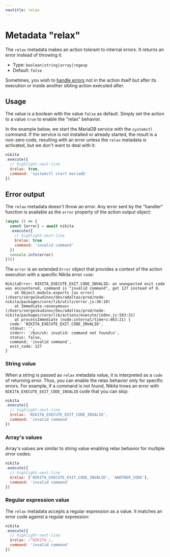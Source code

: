 ```yaml
---
navtitle: relax
---
```


# Metadata "relax"

The `relax` metadata makes an action tolerant to internal errors. It returns an error instead of throwing it.

* Type: `boolean|string|array|regexp`
* Default: `false`

Sometimes, you wish to [handle errors](/current/usages/error) not in the action itself but after its execution or inside another sibling action executed after.

## Usage

The value is a boolean with the value `false` as default. Simply set the action to a value `true` to enable the "relax" behavior.

In the example below, we start the MariaDB service with the `systemctl` command. If the service is not installed or already started, the result is a non-zero code, resulting with an error unless the `relax` metadata is activated, but we don't want to deal with it:

```js
nikita
.execute({
  // highlight-next-line
  $relax: true,
  command: 'systemctl start mariadb'
})
```

## Error output

The `relax` metadata doesn't throw an error. Any error sent by the "handler" function is available as the `error` property of the action output object:

```js
(async () => {
  const {error} = await nikita
  .execute({
    // highlight-next-line
    $relax: true
    command: 'invalid command'
  })
  console.info(error)
})()
```

The `error` is an extended `Error` object that provides a context of the action execution with a specific Nikita error `code`:

```
NikitaError: NIKITA_EXECUTE_EXIT_CODE_INVALID: an unexpected exit code was encountered, command is "invalid command", got 127 instead of 0.
    at Object.module.exports [as error] (/Users/sergeikudinov/dev/adaltas/prod/node-nikita/packages/core/lib/utils/error.js:36:10)
    at Immediate.<anonymous> (/Users/sergeikudinov/dev/adaltas/prod/node-nikita/packages/core/lib/actions/execute/index.js:583:31)
    at processImmediate (node:internal/timers:463:21) {
  code: 'NIKITA_EXECUTE_EXIT_CODE_INVALID',
  stdout: '',
  stderr: '/bin/sh: invalid: command not found\n',
  status: false,
  command: 'invalid command',
  exit_code: 127
}
```

### String value

When a string is passed as `relax` metadata value, it is interpreted as a `code` of returning error. Thus, you can enable the relax behavior only for specific errors. For example, if a command is not found, Nikita trows an error with `NIKITA_EXECUTE_EXIT_CODE_INVALID` code that you can skip:

```js
nikita
.execute({
  // highlight-next-line
  $relax: 'NIKITA_EXECUTE_EXIT_CODE_INVALID',
  command: 'invalid command'
})
```

### Array's values

Array's values are similar to string value enabling relax behavior for multiple error codes:

```js
nikita
.execute({
  // highlight-next-line
  $relax: ['NIKITA_EXECUTE_EXIT_CODE_INVALID', 'ANOTHER_CODE'],
  command: 'invalid command'
})
```

### Regular expression value

The `relax` metadata accepts a regular expression as a value. It matches an error code against a regular expression:

```js
nikita
.execute({
  // highlight-next-line
  $relax: /^NIKITA_/,
  command: 'invalid command'
})
```

